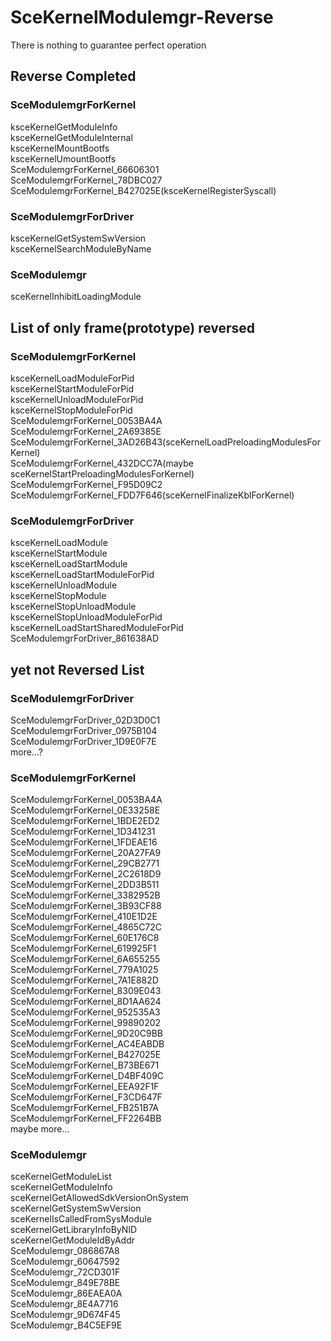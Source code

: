# SceKernelModulemgr-Reverse
There is nothing to guarantee perfect operation<br>

## Reverse Completed
### SceModulemgrForKernel
ksceKernelGetModuleInfo<br>
ksceKernelGetModuleInternal<br>
ksceKernelMountBootfs<br>
ksceKernelUmountBootfs<br>
SceModulemgrForKernel_66606301<br>
SceModulemgrForKernel_78DBC027<br>
SceModulemgrForKernel_B427025E(ksceKernelRegisterSyscall)<br>

### SceModulemgrForDriver
ksceKernelGetSystemSwVersion<br>
ksceKernelSearchModuleByName<br>

### SceModulemgr
sceKernelInhibitLoadingModule<br>

## List of only frame(prototype) reversed
### SceModulemgrForKernel
ksceKernelLoadModuleForPid<br>
ksceKernelStartModuleForPid<br>
ksceKernelUnloadModuleForPid<br>
ksceKernelStopModuleForPid<br>
SceModulemgrForKernel_0053BA4A<br>
SceModulemgrForKernel_2A69385E<br>
SceModulemgrForKernel_3AD26B43(sceKernelLoadPreloadingModulesForKernel)<br>
SceModulemgrForKernel_432DCC7A(maybe sceKernelStartPreloadingModulesForKernel)<br>
SceModulemgrForKernel_F95D09C2<br>
SceModulemgrForKernel_FDD7F646(sceKernelFinalizeKblForKernel)<br>

### SceModulemgrForDriver
ksceKernelLoadModule<br>
ksceKernelStartModule<br>
ksceKernelLoadStartModule<br>
ksceKernelLoadStartModuleForPid<br>
ksceKernelUnloadModule<br>
ksceKernelStopModule<br>
ksceKernelStopUnloadModule<br>
ksceKernelStopUnloadModuleForPid<br>
ksceKernelLoadStartSharedModuleForPid<br>
SceModulemgrForDriver_861638AD<br>

## yet not Reversed List

### SceModulemgrForDriver
SceModulemgrForDriver_02D3D0C1<br>
SceModulemgrForDriver_0975B104<br>
SceModulemgrForDriver_1D9E0F7E<br>
more...?<br>

### SceModulemgrForKernel
SceModulemgrForKernel_0053BA4A<br>
SceModulemgrForKernel_0E33258E<br>
SceModulemgrForKernel_1BDE2ED2<br>
SceModulemgrForKernel_1D341231<br>
SceModulemgrForKernel_1FDEAE16<br>
SceModulemgrForKernel_20A27FA9<br>
SceModulemgrForKernel_29CB2771<br>
SceModulemgrForKernel_2C2618D9<br>
SceModulemgrForKernel_2DD3B511<br>
SceModulemgrForKernel_3382952B<br>
SceModulemgrForKernel_3B93CF88<br>
SceModulemgrForKernel_410E1D2E<br>
SceModulemgrForKernel_4865C72C<br>
SceModulemgrForKernel_60E176C8<br>
SceModulemgrForKernel_619925F1<br>
SceModulemgrForKernel_6A655255<br>
SceModulemgrForKernel_779A1025<br>
SceModulemgrForKernel_7A1E882D<br>
SceModulemgrForKernel_8309E043<br>
SceModulemgrForKernel_8D1AA624<br>
SceModulemgrForKernel_952535A3<br>
SceModulemgrForKernel_99890202<br>
SceModulemgrForKernel_9D20C9BB<br>
SceModulemgrForKernel_AC4EABDB<br>
SceModulemgrForKernel_B427025E<br>
SceModulemgrForKernel_B73BE671<br>
SceModulemgrForKernel_D4BF409C<br>
SceModulemgrForKernel_EEA92F1F<br>
SceModulemgrForKernel_F3CD647F<br>
SceModulemgrForKernel_FB251B7A<br>
SceModulemgrForKernel_FF2264BB<br>
maybe more...<br>

### SceModulemgr
sceKernelGetModuleList<br>
sceKernelGetModuleInfo<br>
sceKernelGetAllowedSdkVersionOnSystem<br>
sceKernelGetSystemSwVersion<br>
sceKernelIsCalledFromSysModule<br>
sceKernelGetLibraryInfoByNID<br>
sceKernelGetModuleIdByAddr<br>
SceModulemgr_086867A8<br>
SceModulemgr_60647592<br>
SceModulemgr_72CD301F<br>
SceModulemgr_849E78BE<br>
SceModulemgr_86EAEA0A<br>
SceModulemgr_8E4A7716<br>
SceModulemgr_9D674F45<br>
SceModulemgr_B4C5EF9E<br>

